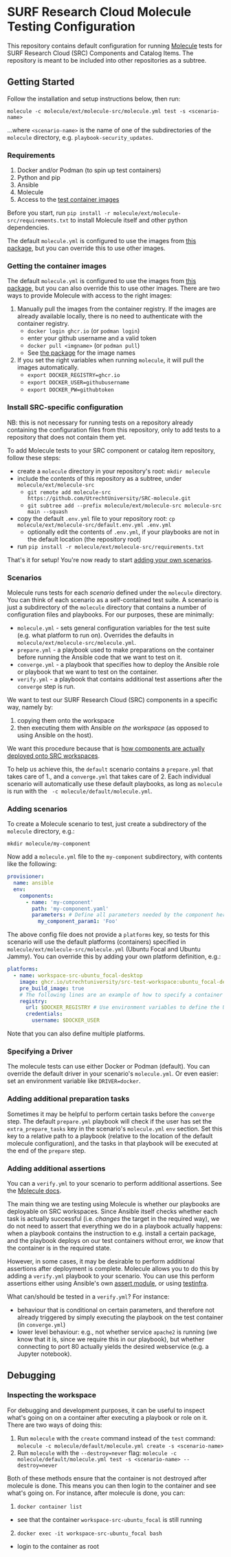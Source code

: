 # SURF Research Cloud Molecule Testing Configuration

This repository contains default configuration for running [Molecule](https://ansible.readthedocs.io/projects/molecule/) tests for SURF Research Cloud (SRC) Components and Catalog Items. The repository is meant to be included into other repositories as a subtree.

## Getting Started

Follow the installation and setup instructions below, then run:

`molecule -c molecule/ext/molecule-src/molecule.yml test -s <scenario-name>`

...where `<scenario-name>` is the name of one of the subdirectories of the `molecule` directory, e.g. `playbook-security_updates`. 

### Requirements

1. Docker and/or Podman (to spin up test containers)
1. Python and pip   
1. Ansible
1. Molecule
1. Access to the [test container images](https://github.com/UtrechtUniversity/SRC-test-workspace)

Before you start, run `pip install -r molecule/ext/molecule-src/requirements.txt` to install Molecule itself and other python dependencies.

The default `molecule.yml` is configured to use the images from [this package](https://github.com/UtrechtUniversity/SRC-test-workspace/), but you can override this to use other images.

### Getting the container images

The default `molecule.yml` is configured to use the images from [this package](https://github.com/UtrechtUniversity/SRC-test-workspace/), but you can also override this to use other images. There are two ways to provide Molecule with access to the right images:

1. Manually pull the images from the container registry. If the images are already available locally, there is no need to authenticate with the container registry.
   * `docker login ghcr.io` (or `podman login`)
   * enter your github username and a valid token
   * `docker pull <imgname>` (or `podman pull`)
   * See [the package](https://github.com/UtrechtUniversity/SRC-test-workspace/) for the image names
2. If you set the right variables when running `molecule`, it will pull the images automatically.
   * `export DOCKER_REGISTRY=ghcr.io`
   * `export DOCKER_USER=githubusername`
   * `export DOCKER_PW=githubtoken`
   
### Install SRC-specific configuration

NB: this is not necessary for running tests on a repository already containing the configuration files from this repository, only to add tests to a repository that does not contain them yet.

To add Molecule tests to your SRC component or catalog item repository, follow these steps:

* create a `molecule` directory in your repository's root: `mkdir molecule`
* include the contents of this repository as a subtree, under `molecule/ext/molecule-src`
  * `git remote add molecule-src https://github.com/UtrechtUniversity/SRC-molecule.git`
  * `git subtree add --prefix molecule/ext/molecule-src molecule-src main --squash`
* copy the default `.env.yml` file to your repository root: `cp molecule/ext/molecule-src/default.env.yml .env.yml`
  * optionally edit the contents of `.env.yml`, if your playbooks are not in the default location (the repository root)
* run `pip install -r molecule/ext/molecule-src/requirements.txt`

That's it for setup! You're now ready to start [adding your own scenarios](#adding-scenarios).

### Scenarios

Molecule runs tests for each *scenario* defined under the `molecule` directory. You can think of each scenario as a self-contained test suite. A scenario is just a subdirectory of the `molecule` directory that contains a number of configuration files and playbooks. For our purposes, these are minimally:

* `molecule.yml` - sets general configuration variables for the test suite (e.g. what platform to run on). Overrides the defaults in `molecule/ext/molecule-src/molecule.yml`.
* `prepare.yml`  - a playbook used to make preparations on the container before running the Ansible code that we want to test on it.
* `converge.yml` - a playbook that specifies how to deploy the Ansible role or playbook that we want to test on the container.
* `verify.yml`   - a playbook that contains additional test assertions after the `converge` step is run.

We want to test our SURF Research Cloud (SRC) components in a specific way, namely by:

1. copying them onto the workspace
2. then executing them with Ansible *on the workspace* (as opposed to using Ansible on the host).

We want this procedure because that is [how components are actually deployed onto SRC workspaces](https://github.com/UtrechtUniversity/SRC-test-workspace#how-it-works).

To help us achieve this, the `default` scenario contains a `prepare.yml` that takes care of 1., and a `converge.yml` that takes care of 2. Each individual scenario will automatically use these default playbooks, as long as `molecule` is run with the ` -c molecule/default/molecule.yml`.

### Adding scenarios

To create a Molecule scenario to test, just create a subdirectory of the `molecule` directory, e.g.:

`mkdir molecule/my-component`

Now add a `molecule.yml` file to the `my-component` subdirectory, with contents like the following:

```yaml
provisioner:
  name: ansible
  env:
    components:
      - name: 'my-component'
        path: 'my-component.yaml'
        parameters: # Define all parameters needed by the component here
          my_component_param1: 'Foo'
```

The above config file does not provide a `platforms` key, so tests for this scenario will use the default platforms (containers) specified in `molecule/ext/molecule-src/molecule.yml` (Ubuntu Focal and Ubuntu Jammy). You can override this by adding your own platform definition, e.g.:

```yaml
platforms:
  - name: workspace-src-ubuntu_focal-desktop
    image: ghcr.io/utrechtuniversity/src-test-workspace:ubuntu_focal-desktop # You can also change this to another image
    pre_build_image: true
    # The following lines are an example of how to specify a container registry to pull the image from, if it is not already available locally.
    registry:
      url: $DOCKER_REGISTRY # Use environment variables to define the URL and credentials
      credentials:
        username: $DOCKER_USER
```

Note that you can also define multiple platforms.

### Specifying a Driver

The molecule tests can use either Docker or Podman (default). You can override the default driver in your scenario's `molecule.yml`. Or even easier: set an environment variable like `DRIVER=docker`.

### Adding additional preparation tasks

Sometimes it may be helpful to perform certain tasks before the `converge` step. The default `prepare.yml` playbook will check if the user has set the `extra_prepare_tasks` key in the scenario's `molecule.yml` `env` section. Set this key to a relative path to a playbook (relative to the location of the default molecule configuration), and the tasks in that playbook will be executed at the end of the `prepare` step.

### Adding additional assertions

You can a `verify.yml` to your scenario to perform additional assertions. See the [Molecule docs](https://ansible.readthedocs.io/projects/molecule/configuration/#verifier).

The main thing we are testing using Molecule is whether our playbooks are deployable on SRC workspaces. Since Ansible itself checks whether each task is actually successful (i.e. *changes* the target in the required way), we do not need to assert that everything we do in a playbook actually happens: when a playbook contains the instruction to e.g. install a certain package, and the playbook deploys on our test containers without error, we *know* that the container is in the required state.

However, in some cases, it may be desirable to perform additional assertions after deployment is complete. Molecule allows you to do this by adding a `verify.yml` playbook to your scenario. You can use this perform assertions either using Ansible's own [assert module](https://docs.ansible.com/ansible/latest/collections/ansible/builtin/assert_module.html), or using [testinfra](https://ansible.readthedocs.io/projects/molecule/configuration/#molecule.verifier.testinfra.Testinfra).

What can/should be tested in a `verify.yml`? For instance:

* behaviour that is conditional on certain parameters, and therefore not already triggered by simply executing the playbook on the test container (in `converge.yml`)
* lower level behaviour: e.g., not whether service `apache2` is running (we know that it is, since we require this in our playbook), but whether connecting to port 80 actually yields the desired webservice (e.g. a Jupyter notebook).

## Debugging

### Inspecting the workspace

For debugging and development purposes, it can be useful to inspect what's going on on a container after executing a playbook or role on it. There are two ways of doing this:

1. Run `molecule` with the `create` command instead of the `test` command: `molecule -c molecule/default/molecule.yml create -s <scenario-name>`
2. Run `molecule` with the `--destroy=never` flag: `molecule -c molecule/default/molecule.yml test -s <scenario-name> --destroy=never`

Both of these methods ensure that the container is not destroyed after molecule is done. This means you can then login to the container and see what's going on. For instance, after molecule is done, you can:

1. `docker container list`
  * see that the container `workspace-src-ubuntu_focal` is still running
2. `docker exec -it workspace-src-ubuntu_focal bash`
  * login to the container as root
